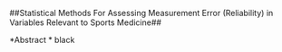 ##Statistical Methods For Assessing Measurement Error (Reliability) in Variables Relevant to Sports Medicine##

*Abstract
         * black


